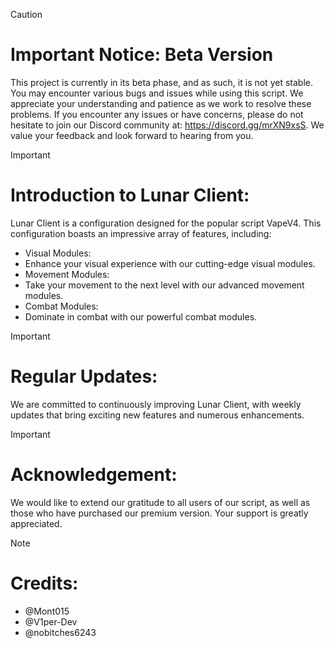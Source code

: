 > [!CAUTION]
> # Important Notice: Beta Version
> This project is currently in its beta phase, and as such, it is not yet stable. You may encounter various bugs and issues while using this script. We appreciate your understanding and patience as we work to resolve these problems.
> If you encounter any issues or have concerns, please do not hesitate to join our Discord community at: https://discord.gg/mrXN9xsS. We value your feedback and look forward to hearing from you.


> [!IMPORTANT]  
> # Introduction to Lunar Client:
>
> Lunar Client is a configuration designed for the popular script VapeV4. This configuration boasts an impressive array of features, including:
> - Visual Modules: 
> - Enhance your visual experience with our cutting-edge visual modules.
> - Movement Modules: 
> - Take your movement to the next level with our advanced movement modules.
> - Combat Modules: 
> - Dominate in combat with our powerful combat modules.


> [!IMPORTANT]
> # Regular Updates:
>
> We are committed to continuously improving Lunar Client, with weekly updates that bring exciting new features and numerous enhancements.


> [!IMPORTANT] 
> # Acknowledgement:
>
>We would like to extend our gratitude to all users of our script, as well as those who have purchased our premium version. Your support is greatly appreciated.


> [!NOTE]
> # Credits:
>
> - @Mont015
> - @V1per-Dev
> - @nobitches6243



